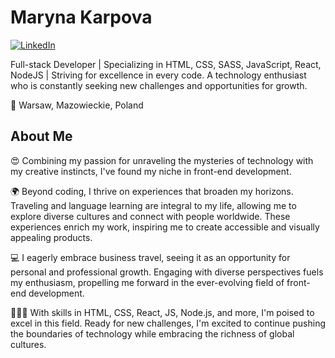 # Maryna Karpova
[![LinkedIn](https://img.shields.io/badge/-LinkedIn-blue?style=flat-square&logo=linkedin&logoColor=white&link=https://www.linkedin.com/in/maryna-karpova/)](https://www.linkedin.com/in/maryna-karpova/)

Full-stack Developer | Specializing in HTML, CSS, SASS, JavaScript, React, NodeJS | Striving for excellence in every code. A technology enthusiast who is constantly seeking new challenges and opportunities for growth.

📍 Warsaw, Mazowieckie, Poland

## About Me
😍 Combining my passion for unraveling the mysteries of technology with my creative instincts, I've found my niche in front-end development.

🌍 Beyond coding, I thrive on experiences that broaden my horizons. Traveling and language learning are integral to my life, allowing me to explore diverse cultures and connect with people worldwide. These experiences enrich my work, inspiring me to create accessible and visually appealing products.

💻 I eagerly embrace business travel, seeing it as an opportunity for personal and professional growth. Engaging with diverse perspectives fuels my enthusiasm, propelling me forward in the ever-evolving field of front-end development.

👨🏻‍💻 With skills in HTML, CSS, React, JS, Node.js, and more, I'm poised to excel in this field. Ready for new challenges, I'm excited to continue pushing the boundaries of technology while embracing the richness of global cultures.
